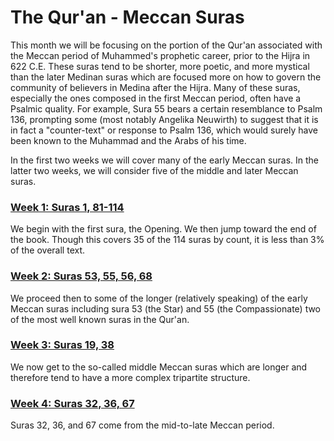 # The Qur'an - Meccan Suras

This month we will be focusing on the portion of the Qur'an associated with the Meccan period of Muhammed's prophetic career, prior to the Hijra in 622 C.E. These suras tend to be shorter, more poetic, and more mystical than the later Medinan suras which are focused more on how to govern the community of believers in Medina after the Hijra. Many of these suras, especially the ones composed in the first Meccan period, often have a Psalmic quality. For example, Sura 55 bears a certain resemblance to Psalm 136, prompting some \(most notably Angelika Neuwirth\) to suggest that it is in fact a "counter-text" or response to Psalm 136, which would surely have been known to the Muhammad and the Arabs of his time.

In the first two weeks we will cover many of the early Meccan suras. In the latter two weeks, we will consider five of the middle and later Meccan suras.

### [Week 1: Suras 1, 81-114](/quran/sura-1.md)

We begin with the first sura, the Opening. We then jump toward the end of the book. Though this covers 35 of the 114 suras by count, it is less than 3% of the overall text.

### [Week 2: Suras 53, 55, 56, 68](/quran/week-2-suras-53-55-56-68.md)

We proceed then to some of the longer \(relatively speaking\) of the early Meccan suras including sura 53 \(the Star\) and 55 \(the Compassionate\) two of the most well known suras in the Qur'an.

### [Week 3: Suras 19, 38](/quran/week-3-suras-19-38.md)

We now get to the so-called middle Meccan suras which are longer and therefore tend to have a more complex tripartite structure.

### [Week 4: Suras 32, 36, 67](/quran/week-4-suras-36-67-32.md)

Suras 32, 36, and 67 come from the mid-to-late Meccan period.

